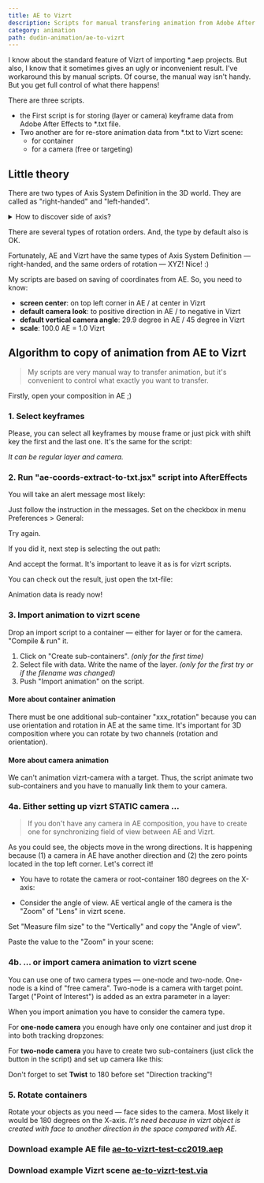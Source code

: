 ```yaml
---
title: AE to Vizrt
description: Scripts for manual transfering animation from Adobe After Effects to Vizrt.
category: animation
path: dudin-animation/ae-to-vizrt
---
```


I know about the standard feature of Vizrt of importing \*.aep projects. But also, I know that it sometimes gives an ugly or inconvenient result. I've workaround this by manual scripts. Of course, the manual way isn't handy. But you get full control of what there happens!

There are three scripts.

* the First script is for storing (layer or camera) keyframe data from Adobe After Effects to *.txt file.
* Two another are for re-store animation data from *.txt to Vizrt scene:
  * for container
  * for a camera (free or targeting)

## Little theory

There are two types of Axis System Definition in the 3D world. They are called as "right-handed" and "left-handed".

<details><summary>How to discover side of axis?</summary>
Just look at your palms and count your fingers:
<ol>
<li>Thumb — X</li>
<li>Index — Y</li>
<li>Middle — Z</li>
</ol>
<media-image name="axes-system-definition.png" />
</details>

There are several types of rotation orders. And, the type by default also is OK.

<media-image name="vizrt-axes-oerder.png" />

Fortunately, AE and Vizrt have the same types of Axis System Definition — right-handed, and the same orders of rotation — XYZ! Nice! :)

My scripts are based on saving of coordinates from AE. So, you need to know:

* __screen center__: on top left corner in AE / at center in Vizrt
* __default camera look__: to positive direction in AE / to negative in Vizrt
* __default vertical camera angle__: 29.9 degree in AE / 45 degree in Vizrt
* __scale__: 100.0 AE = 1.0 Vizrt

## Algorithm to copy of animation from AE to Vizrt

> My scripts are very manual way to transfer animation, but it's convenient to control what exactly you want to transfer.

Firstly, open your composition in AE ;)

### 1. Select keyframes

Please, you can select all keyframes by mouse frame or just pick with shift key the first and the last one. It's the same for the script:

<media-image name="ae-select-keyframes.png" />

_It can be regular layer and camera._

### 2. Run "ae-coords-extract-to-txt.jsx" script into AfterEffects

<media-image name="ae-menu-run-script.png" />

You will take an alert message most likely:

<media-image name="ae-script-alert.png" />

Just follow the instruction in the messages. Set on the checkbox in menu Preferences > General:

<media-image name="ae-allow-scripts-to-write-files.png" />

Try again.

If you did it, next step is selecting the out path:

<media-image name="ae-select-path.png" />

And accept the format. It's important to leave it as is for vizrt scripts.

<media-image name="ae-select-format.png" />

You can check out the result, just open the txt-file:

<media-image name="txt-format.png" />

Animation data is ready now!

### 3. Import animation to vizrt scene

Drop an import script to a container — either for layer or for the camera. "Compile & run" it.

1. Click on "Create sub-containers". _(only for the first time)_
2. Select file with data. Write the name of the layer. _(only for the first try or if the filename was changed)_
3. Push "Import animation" on the script.

<media-image name="vizrt-ui-layer-script.png" />

#### More about container animation

There must be one additional sub-container "xxx_rotation" because you can use orientation and rotation in AE at the same time. It's important for 3D composition where you can rotate by two channels (rotation and orientation).

<media-image name="vizrt-layer-tree.png" />

#### More about camera animation

We can't animation vizrt-camera with a target. Thus, the script animate two sub-containers and you have to manually link them to your camera.

<media-image name="vizrt-cam-tree.png" />

### 4a. Either setting up vizrt STATIC camera ...

> If you don't have any camera in AE composition, you have to create one for synchronizing field of view between AE and Vizrt.

As you could see, the objects move in the wrong directions. It is happening because (1) a camera in AE have another direction and (2) the zero points located in the top left corner. Let's correct it!

* You have to rotate the camera or root-container 180 degrees on the X-axis:

<media-image name="camera-rotation.png" />

* Consider the angle of view. AE vertical angle of the camera is the "Zoom" of "Lens" in vizrt scene.

Set "Measure film size" to the "Vertically" and copy the "Angle of view".

<media-image name="ae-camera-settings.png" />

Paste the value to the "Zoom" in your scene:

<media-image name="vizrt-camera-settings.png" />

### 4b. ... or import camera animation to vizrt scene

You can use one of two camera types — one-node and two-node. One-node is a kind of "free camera". Two-node is a camera with target point. Target ("Point of Interest") is added as an extra parameter in a layer:

<media-image name="ae-type-cam.png" />

When you import animation you have to consider the camera type.

For __one-node camera__ you enough have only one container and just drop it into both tracking dropzones:

<media-image name="vizrt-one-node-cam.png" />

For __two-node camera__ you have to create two sub-containers (just click the button in the script) and set up camera like this:

<media-image name="vizrt-two-node-cam.png" />

Don't forget to set __Twist__ to 180 before set "Direction tracking"!

### 5. Rotate containers

Rotate your objects as you need — face sides to the camera. Most likely it would be 180 degrees on the X-axis. _It's need because in vizrt object is created with face to another direction in the space compared with AE._

### Download example AE file [ae-to-vizrt-test-cc2019.aep](/assets/scripts/vizartist/ae-to-vizrt/ae-to-vizrt-test-cc2019.aep)
### Download example Vizrt scene [ae-to-vizrt-test.via](/assets/scripts/vizartist/ae-to-vizrt/ae-to-vizrt-test.via)
